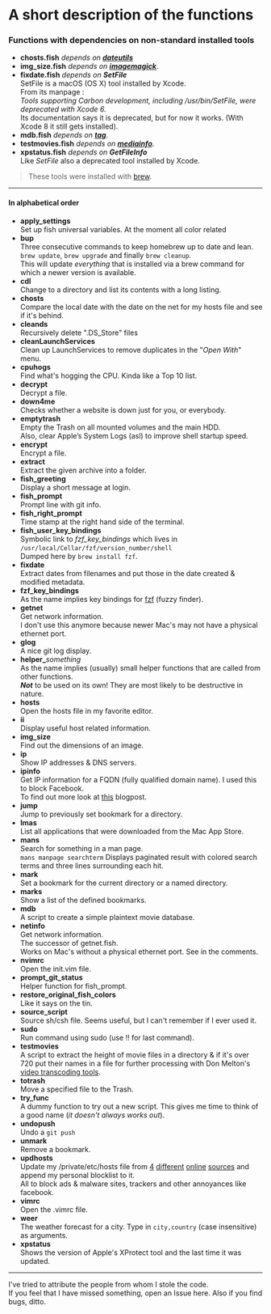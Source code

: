# A short description of the functions

### Functions with dependencies on non-standard installed tools

* **chosts.fish** _depends on [**dateutils**][fresse]_
* **img_size.fish** _depends on [**imagemagick**][imagemagick]_.
* **fixdate.fish** _depends on **SetFile**_  
    SetFile is a macOS (OS X) tool installed by Xcode.  
    From its manpage :  
    _Tools supporting Carbon development, including /usr/bin/SetFile, were deprecated with Xcode 6._  
    Its documentation says it is deprecated, but for now it works. (With Xcode 8 it still gets installed).  
* **mdb.fish** _depends on [**tag**][github]_.
* **testmovies.fish** _depends on [**mediainfo**][mediaarea]_.
* **xpstatus.fish** _depends on **GetFileInfo**_  
Like _SetFile_ also a deprecated tool installed by Xcode.  

> These tools were installed with [brew][brew].


---

#### In alphabetical order

* **apply_settings**  
Set up fish universal variables. At the moment all color related
* **bup**  
Three consecutive commands to keep homebrew up to date and lean.  
`brew update`, `brew upgrade` and finally `brew cleanup`.  
This will update *everything* that is installed via a brew command for which a newer version is available.
* **cdl**  
Change to a directory and list its contents with a long listing.
* **chosts**  
Compare the local date with the date on the net for my hosts file and see if it's behind.
* **cleands**  
Recursively delete ".DS_Store" files
* **cleanLaunchServices**  
Clean up LaunchServices to remove duplicates in the "*Open With*" menu.
* **cpuhogs**  
Find what's hogging the CPU. Kinda like a Top 10 list.
* **decrypt**  
Decrypt a file.
* **down4me**  
Checks whether a website is down just for you, or everybody.
* **emptytrash**  
Empty the Trash on all mounted volumes and the main HDD.  
Also, clear Apple’s System Logs (asl) to improve shell startup speed.
* **encrypt**  
Encrypt a file.
* **extract**  
Extract the given archive into a folder.
* **fish_greeting**  
Display a short message at login.
* **fish_prompt**  
Prompt line with git info.
* **fish_right_prompt**  
Time stamp at the right hand side of the terminal.
* **fish_user_key_bindings**  
Symbolic link to *fzf_key_bindings* which lives in `/usr/local/Cellar/fzf/version_number/shell`  
Dumped here by `brew install fzf`.
* **fixdate**  
Extract dates from filenames and put those in the date created & modified metadata.
* **fzf_key_bindings**  
As the name implies key bindings for [fzf][github 2] (fuzzy finder).
* **getnet**  
Get network information.  
I don't use this anymore because newer Mac's may not have a physical ethernet port.
* **glog**  
A nice git log display.
* **helper_**_something_  
As the name implies (usually) small helper functions that are called from other functions.  
***Not*** to be used on its own! They are most likely to be destructive in nature.
* **hosts**  
Open the hosts file in my favorite editor.
* **ii**  
Display useful host related information.
* **img_size**  
Find out the dimensions of an image.
* **ip**  
Show IP addresses & DNS servers. 
* **ipinfo**  
Get IP information for a FQDN (fully qualified domain name). I used this to block Facebook.  
To find out more  look at [this][perpetual-beta] blogpost.
* **jump**  
Jump to previously set bookmark for a directory.
* **lmas**  
List all applications that were downloaded from the Mac App Store.
* **mans**  
Search for something in a man page.  
`mans manpage searchterm`
Displays paginated result with colored search terms and three lines surrounding each hit.
* **mark**  
Set a bookmark for the current directory or a named directory.
* **marks**  
Show a list of the defined bookmarks.
* **mdb**  
A script to create a simple plaintext movie database.
* **netinfo**  
Get network information.  
The  successor of getnet.fish.  
Works on Mac's without a physical ethernet port. See in the comments.
* **nvimrc**  
Open the init.vim file.
* **prompt_git_status**  
Helper function for fish_prompt.
* **restore_original_fish_colors**  
Like it says on the tin.
* **source_script**  
Source sh/csh file. Seems useful, but I can't remember if I ever used it.
* **sudo**  
Run command using sudo (use !! for last command).
* **testmovies**  
A script to extract the height of movie files in a directory & if it's over 720 put their names in a file for further processing with Don Melton's [video transcoding tools][github 3].
* **totrash**  
Move a specified file to the Trash.
* **try_func**  
A dummy function to try out a new script. This gives me time to think of a good name (_it doesn't always works out_).
* **undopush**  
Undo a `git push`
* **unmark**  
Remove a bookmark.
* **updhosts**  
Update my /private/etc/hosts file from [4][someonewhocares] [different][mvps] [online][yoyo] [sources][SB] and append my personal blocklist to it.  
All to block ads & malware sites, trackers and other annoyances like facebook.
* **vimrc**  
Open the .vimrc file.
* **weer**  
The weather forecast for a city. Type in `city,country` (case insensitive) as arguments.
* **xpstatus**  
Shows the version of Apple's XProtect tool and the last time it was updated.

---

I've tried to attribute the people from whom I stole the code.  
If you feel that I have missed something, open an Issue here.
Also if you find bugs, ditto.

[fresse]: http://www.fresse.org/dateutils
[github]: https://github.com/jdberry/tag
[github 2]: https://github.com/junegunn/fzf
[github 3]: https://github.com/donmelton/video_transcoding
[imagemagick]: https://imagemagick.org
[mediaarea]: http://mediaarea.net
[perpetual-beta]: https://www.perpetual-beta.org/weblog/blocking-facebook-on-os-x.html
[someonewhocares]: http://someonewhocares.org/hosts/zero/hosts
[mvps]: http://winhelp2002.mvps.org/hosts.txt
[yoyo]: https://pgl.yoyo.org/as/serverlist.php?hostformat=hosts&showintro=0&startdate%5Bday%5D=&startdate%5Bmonth%5D=&startdate%5Byear%5D=&mimetype=plaintext
[SB]: https://raw.githubusercontent.com/StevenBlack/hosts/master/alternates/gambling-social/hosts
[brew]: http://brew.sh

